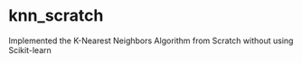 # knn_scratch
Implemented the K-Nearest Neighbors Algorithm from Scratch without using Scikit-learn
